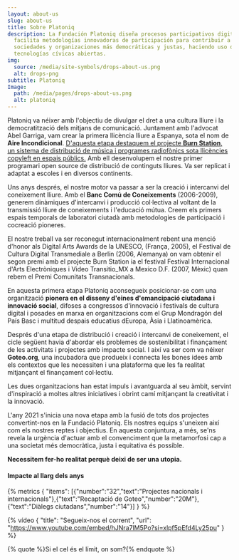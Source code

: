 ```yaml
---
layout: about-us
slug: about-us
title: Sobre Platoniq
description: La Fundación Platoniq diseña procesos participativos digitales y
  facilita metodologías innovadoras de participación para contribuir a formar
  sociedades y organizaciones más democráticas y justas, haciendo uso de
  tecnologías cívicas abiertas.
img:
  source: /media/site-symbols/drops-about-us.png
  alt: drops-png
subtitle: Platoniq
Image:
  path: /media/pages/drops-about-us.png
  alt: platoniq
---
```

Platoniq va néixer amb l'objectiu de divulgar el dret a una cultura lliure i la democratització dels mitjans de comunicació. Juntament amb l'advocat Abel Garriga, vam crear la primera llicència lliure a Espanya, sota el nom de **Aire Incondicional**. [D'aquesta etapa destaquem el projecte **Burn Station**, un sistema de distribució de música i programes radiofònics sota llicències copyleft en espais públics.](https://www.youtube.com/watch?v=EMnqbcmEPVI) Amb ell desenvolupem el nostre primer programari open source de distribució de continguts lliures. Va ser replicat i adaptat a escoles i en diversos continents.

Uns anys després, el nostre motor va passar a ser la creació i intercanvi del coneixement lliure. Amb el **Banc Comú de Coneixements** (2006-2009), generem dinàmiques d'intercanvi i producció col·lectiva al voltant de la transmissió lliure de coneixements i l'educació mútua. Creem els primers espais temporals de laboratori ciutadà amb metodologies de participació i cocreació pioneres.

El nostre treball va ser reconegut internacionalment rebent una menció d'honor als Digital Arts Awards de la UNESCO, (França, 2005), el Festival de Cultura Digital Transmediale a Berlín (2006, Alemanya) on vam obtenir el segon premi amb el projecte Burn Station ia el festival Festival Internacional d'Arts Electròniques i Video Transitio_MX a Mexico D.F. (2007, Mèxic) quan rebem el Premi Comunitats Transnacionals.

En aquesta primera etapa Platoniq aconsegueix posicionar-se com una organització **pionera en el disseny d'eines d'emancipació ciutadana i innovació social**, difoses a congressos d'innovació i festivals de cultura digital i posades en marxa en organitzacions com el Grup Mondragón del País Basc i multitud despais educatius dEuropa, Àsia i Llatinoamèrica.

Després d'una etapa de distribució i creació i intercanvi de coneixement, el cicle següent havia d'abordar els problemes de sostenibilitat i finançament de les activitats i projectes amb impacte social. I així va ser com va néixer **Goteo.org**, una incubadora que produeix i connecta les bones idees amb els contextos que les necessiten i una plataforma que les fa realitat mitjançant el finançament col·lectiu.

Les dues organitzacions han estat impuls i avantguarda al seu àmbit, servint d'inspiració a moltes altres iniciatives i obrint camí mitjançant la creativitat i la innovació.

L'any 2021 s'inicia una nova etapa amb la fusió de tots dos projectes convertint-nos en la Fundació Platoniq. Els nostres equips s'uneixen així com els nostres reptes i objectius. En aquesta conjuntura, a més, se'ns revela la urgència d'actuar amb el convenciment que la metamorfosi cap a una societat més democràtica, justa i equitativa és possible.

**Necessitem fer-ho realitat perquè deixi de ser una utopia.**

#### Impacte al llarg dels anys

{% metrics { "items": [{"number":"32","text":"Projectes nacionals i internacionals"},{"text":"Recaptació de Goteo","number":"20M"}, {"text":"Diàlegs ciutadans","number":"14"}] } %}

{% vídeo { "title": "Segueix-nos el corrent", "url": "https://www.youtube.com/embed/hJNra7lM5Po?si=xlpf5pEfd4Ly25pu" } %}

{% quote %}Si el cel és el límit, on som?{% endquote %}
